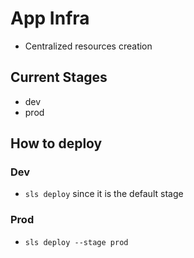# App Infra

-   Centralized resources creation

## Current Stages

-   dev
-   prod

## How to deploy

### Dev

-   `sls deploy` since it is the default stage

### Prod

-   `sls deploy --stage prod`
